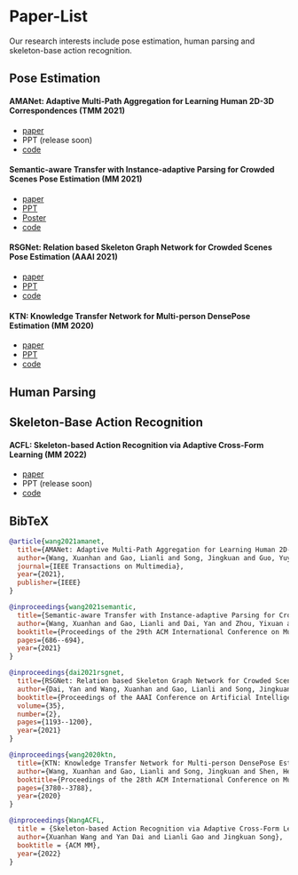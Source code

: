 # Paper-List

Our research interests include pose estimation, human parsing and skeleton-base action recognition.

## Pose Estimation

#### AMANet: Adaptive Multi-Path Aggregation for Learning Human 2D-3D Correspondences (TMM 2021)

- [paper](https://ieeexplore.ieee.org/stamp/stamp.jsp?tp=&arnumber=9650661)
- PPT (release soon)
- [code](https://github.com/HAG-uestc/AMANet-pytorch)

#### Semantic-aware Transfer with Instance-adaptive Parsing for Crowded Scenes Pose Estimation (MM 2021)

- [paper](https://dl.acm.org/doi/pdf/10.1145/3474085.3475233?casa_token=FxqYkA9WaT8AAAAA:rl5pKC56kMQ5DZReZ8wQheovhcdpw8eHNa-GoRD4WWw00PVzmR0psIA_Em7NMUGUn0p1Q6tZ5XLp)
- [PPT](https://github.com/HAG-uestc/Paper-List/blob/main/PPT/Pose-Estimation/STIP%EF%BC%88ACMMM2021%EF%BC%89(zyx).pdf)
- [Poster](https://github.com/HAG-uestc/Paper-List/blob/main/PPT/Pose-Estimation/ACMMM-poster_mfp0403-STIP.pdf)
- [code](https://github.com/HAG-uestc/STIP)

#### RSGNet: Relation based Skeleton Graph Network for Crowded Scenes Pose Estimation (AAAI 2021)
- [paper](https://www.aaai.org/AAAI21Papers/AAAI-799.DaiY.pdf)
- [PPT](https://github.com/HAG-uestc/Paper-List/blob/main/PPT/Pose-Estimation/RSGNet-2021-AAAI.pdf)
- [code](https://github.com/HAG-uestc/RSGNet)


#### KTN: Knowledge Transfer Network for Multi-person DensePose Estimation (MM 2020)

- [paper](https://dl.acm.org/doi/pdf/10.1145/3394171.3414014?casa_token=0wNwi4fKlcUAAAAA:XR0eatZ_WaN3U77OSkJvmTekO6-41tlAUn70UuO7psTW909yj6q9usk1cjs4-E2s2WaBuWxhnE3G)
- [PPT](https://github.com/HAG-uestc/Paper-List/blob/main/PPT/Pose-Estimation/KTN%EF%BC%88ACMMM2020%2BTPAMI%EF%BC%89.pdf)
- [code](https://github.com/HAG-uestc/KTN)

## Human Parsing

## Skeleton-Base Action Recognition

#### ACFL: Skeleton-based Action Recognition via Adaptive Cross-Form Learning (MM 2022)

- [paper](https://arxiv.org/abs/2206.15085)
- PPT (release soon)
- [code](https://github.com/HAG-uestc/ACFL)

## BibTeX
```BibTeX
@article{wang2021amanet,
  title={AMANet: Adaptive Multi-Path Aggregation for Learning Human 2D-3D Correspondences},
  author={Wang, Xuanhan and Gao, Lianli and Song, Jingkuan and Guo, Yuyu and Shen, Heng Tao},
  journal={IEEE Transactions on Multimedia},
  year={2021},
  publisher={IEEE}
}

@inproceedings{wang2021semantic,
  title={Semantic-aware Transfer with Instance-adaptive Parsing for Crowded Scenes Pose Estimation},
  author={Wang, Xuanhan and Gao, Lianli and Dai, Yan and Zhou, Yixuan and Song, Jingkuan},
  booktitle={Proceedings of the 29th ACM International Conference on Multimedia},
  pages={686--694},
  year={2021}
}

@inproceedings{dai2021rsgnet,
  title={RSGNet: Relation based Skeleton Graph Network for Crowded Scenes Pose Estimation},
  author={Dai, Yan and Wang, Xuanhan and Gao, Lianli and Song, Jingkuan and Shen, Heng Tao},
  booktitle={Proceedings of the AAAI Conference on Artificial Intelligence},
  volume={35},
  number={2},
  pages={1193--1200},
  year={2021}
}

@inproceedings{wang2020ktn,
  title={KTN: Knowledge Transfer Network for Multi-person DensePose Estimation},
  author={Wang, Xuanhan and Gao, Lianli and Song, Jingkuan and Shen, Heng Tao},
  booktitle={Proceedings of the 28th ACM International Conference on Multimedia},
  pages={3780--3788},
  year={2020}
}

@inproceedings{WangACFL,
  title = {Skeleton-based Action Recognition via Adaptive Cross-Form Learning},
  author={Xuanhan Wang and Yan Dai and Lianli Gao and Jingkuan Song},
  booktitle = {ACM MM},
  year={2022}
}
```
